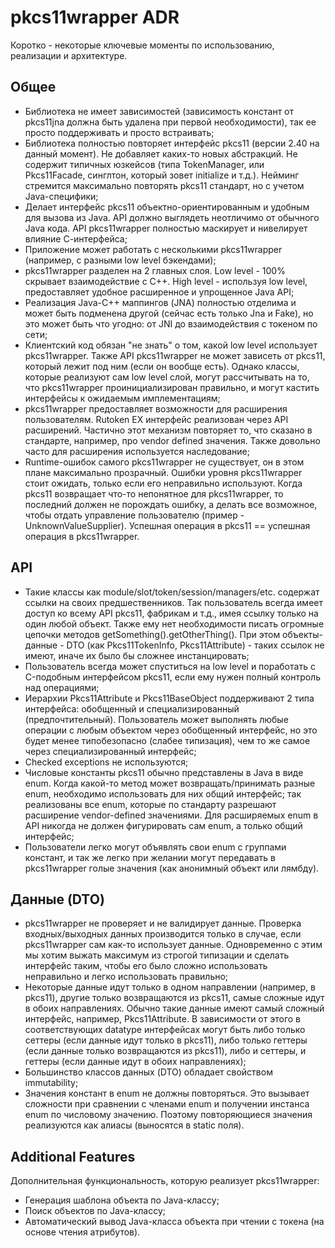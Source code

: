 # pkcs11wrapper ADR

Коротко - некоторые ключевые моменты по использованию, реализации и архитектуре.

## Общее

* Библиотека не имеет зависимостей (зависимость констант от pkcs11jna должна быть удалена при первой необходимости), так
  ее просто поддерживать и просто встраивать;
* Библиотека полностью повторяет интерфейс pkcs11 (версии 2.40 на данный момент). Не добавляет каких-то новых
  абстракций. Не содержит типичных юзкейсов (типа TokenManager, или Pkcs11Facade, синглтон, который зовет initialize и
  т.д.). Нейминг стремится максимально повторять pkcs11 стандарт, но с учетом Java-специфики;
* Делает интерфейс pkcs11 объектно-ориентированным и удобным для вызова из Java. API должно выглядеть неотличимо от
  обычного Java кода. API pkcs11wrapper полностью маскирует и нивелирует влияние С-интерфейса;
* Приложение может работать с несколькими pkcs11wrapper (например, с разными low level бэкендами);
* pkcs11wrapper разделен на 2 главных слоя. Low level - 100% скрывает взаимодействие с С++. High level - используя low
  level, предоставляет удобное расширенное и упрощенное Java API;
* Реализация Java-C++ маппингов (JNA) полностью отделима и может быть подменена другой (сейчас есть только Jna и Fake),
  но это может быть что угодно: от JNI до взаимодействия с токеном по сети;
* Клиентский код обязан "не знать" о том, какой low level использует pkcs11wrapper. Также API pkcs11wrapper не может
  зависеть от pkcs11, который лежит под ним (если он вообще есть). Однако классы, которые реализуют сам low level слой,
  могут расcчитывать на то, что pkcs11wrapper проинициализирован правильно, и могут кастить интерфейсы к ожидаемым
  имплементациям;
* pkcs11wrapper предоставляет возможности для расширения пользователям. Rutoken EX интерфейс реализован через API
  расширений. Частично этот механизм повторяет то, что сказано в стандарте, например, про vendor defined значения. Также
  довольно часто для расширения используется наследование;
* Runtime-ошибок самого pkcs11wrapper не существует, он в этом плане максимально прозрачный. Ошибки уровня pkcs11wrapper
  стоит ожидать, только если его неправильно используют. Когда pkcs11 возвращает что-то непонятное для pkcs11wrapper, то
  последний должен не порождать ошибку, а делать все возможное, чтобы отдать управление пользователю (пример -
  UnknownValueSupplier). Успешная операция в pkcs11 == успешная операция в pkcs11wrapper.

## API

* Такие классы как module/slot/token/session/managers/etc. содержат ссылки на своих предшественников. Так пользователь
  всегда имеет доступ ко всему API pkcs11, фабрикам и т.д., имея ссылку только на один любой объект. Также ему нет
  необходимости писать огромные цепочки методов getSomething().getOtherThing(). При этом объекты-данные - DTO (как
  Pkcs11TokenInfo, Pkcs11Attribute) - таких ссылок не имеют, иначе их было бы сложнее инстанцировать;
* Пользователь всегда может спуститься на low level и поработать с C-подобным интерфейсом pkcs11, если ему нужен полный
  контроль над операциями;
* Иерархии Pkcs11Attribute и Pkcs11BaseObject поддерживают 2 типа интерфейса: обобщенный и специализированный
  (предпочтительный). Пользователь может выполнять любые операции с любым объектом через обобщенный интерфейс, но это
  будет менее типобезопасно (слабее типизация), чем то же самое через специализированный интерфейс;
* Checked exceptions не используются;
* Числовые константы pkcs11 обычно представлены в Java в виде enum. Когда какой-то метод может возвращать/принимать
  разные enum, необходимо использовать для них общий интерфейс; так реализованы все enum, которые по стандарту разрешают
  расширение vendor-defined значениями. Для расширяемых enum в API никогда не должен фигурировать сам enum, а только
  общий интерфейс;
* Пользователи легко могут объявлять свои enum с группами констант, и так же легко при желании могут передавать в
  pkcs11wrapper голые значения (как анонимный объект или лямбду).

## Данные (DTO)

* pkcs11wrapper не проверяет и не валидирует данные. Проверка входных/выходных данных производится только в случае, если
  pkcs11wrapper сам как-то использует данные. Одновременно с этим мы хотим выжать максимум из строгой типизации и
  сделать интерфейс таким, чтобы его было сложно использовать неправильно и легко использовать правильно;
* Некоторые данные идут только в одном направлении (например, в pkcs11), другие только возвращаются из pkcs11, самые
  сложные идут в обоих направлениях. Обычно такие данные имеют самый сложный интерфейс, например, Pkcs11Attribute. В
  зависимости от этого в соответствующих datatype интерфейсах могут быть либо только сеттеры (если данные идут только в
  pkcs11), либо только геттеры (если данные только возвращаются из pkcs11), либо и сеттеры, и геттеры (если данные идут
  в обоих направлениях);
* Большинство классов данных (DTO) обладает свойством immutability;
* Значения констант в enum не должны повторяться. Это вызывает сложности при сравнении с членами enum и получении
  инстанса enum по числовому значению. Поэтому повторяющиеся значения реализуются как алиасы (выносятся в static поля).

## Additional Features

Дополнительная функциональность, которую реализует pkcs11wrapper:

* Генерация шаблона объекта по Java-классу;
* Поиск объектов по Java-классу;
* Автоматический вывод Java-класса объекта при чтении с токена (на основе чтения атрибутов).

